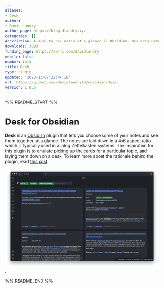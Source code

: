 ```yaml
---
aliases:
- Desk
author:
- David Landry
author_page: https://blog.dlandry.xyz
categories: []
description: A desk to see notes at a glance in Obsidian. Requires Dataview as a dependency.
downloads: 3093
funding_page: https://ko-fi.com/davidlandry
mobile: false
number: 1313
title: Desk
type: plugin
updated: '2023-12-07T22:44:18'
url: https://github.com/davidlandry93/obsidian-desk
version: 1.0.6
---
```


%% README_START %%

# Desk for Obsidian

**Desk** is an [Obsidian](https://obsidian.md) plugin that lets you
choose some of your notes and see them together, at a glance.
The notes are laid down in a 4x6 aspect ratio which is 
typically used in analog Zettelkasten systems. 
The inspiration for this plugin is to emulate picking up the cards for a particular topic, and laying them down on a desk.
To learn more about the rationale behind the plugin, read [this post](https://blog.dlandry.xyz/posts/obsidian_desk/). 

![Screenshot of Desk for Obsidian](https://raw.githubusercontent.com/davidlandry93/obsidian-desk/HEAD/screenshot.png).


%% README_END %%